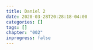 ```yaml
---
title: Daniel 2
date: 2020-03-28T20:28:18-04:00
categories: []
tags: []
chapter: "002"
inprogress: false
---
```


